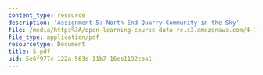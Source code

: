 ```yaml
---
content_type: resource
description: 'Assignment 5: North End Quarry Community in the Sky'
file: /media/https%3A/open-learning-course-data-rc.s3.amazonaws.com/4-125-architecture-studio-building-in-landscapes-fall-2002/5e6f977c122a563d11b716eb1192cba1_5.pdf
file_type: application/pdf
resourcetype: Document
title: 5.pdf
uid: 5e6f977c-122a-563d-11b7-16eb1192cba1
---
```

